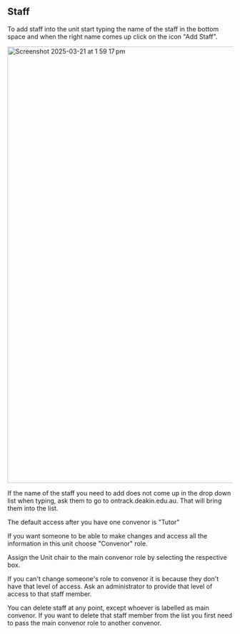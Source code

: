 

## Staff

To add staff into the unit start typing the name of the staff in the bottom space and when the right name comes up click on the icon "Add Staff".

<img width="978" alt="Screenshot 2025-03-21 at 1 59 17 pm" src="https://github.com/user-attachments/assets/1182dcdb-acec-4274-8558-d5988e83796f" />


If the name of the staff you need to add does not come up in the drop down list when typing, ask them to go to ontrack.deakin.edu.au. That will bring them into the list.

The default access after you have one convenor is "Tutor"

If you want someone to be able to make changes and access all the information in this unit choose "Convenor" role. 

Assign the Unit chair to the main convenor role by selecting the respective box.

If you can't change someone's role to convenor it is because they don't have that level of access. Ask an administrator to provide that level of access to that staff member.

You can delete staff at any point, except whoever is labelled as main convenor. If you want to delete that staff member from the list you first need to pass the main convenor role to another convenor.


